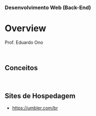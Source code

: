 ### Desenvolvimento Web (Back-End)

# Overview

Prof. Eduardo Ono

<br>

## Conceitos

<br>

## Sites de Hospedagem

* https://umbler.com/br

<br>
